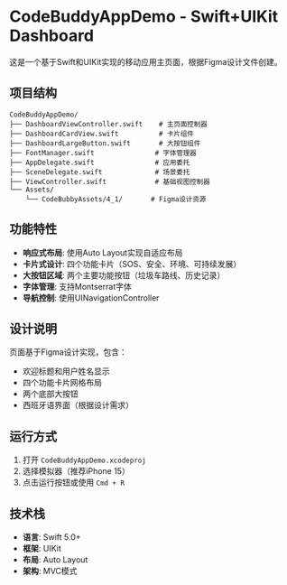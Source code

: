 # CodeBuddyAppDemo - Swift+UIKit Dashboard

这是一个基于Swift和UIKit实现的移动应用主页面，根据Figma设计文件创建。

## 项目结构

```
CodeBuddyAppDemo/
├── DashboardViewController.swift    # 主页面控制器
├── DashboardCardView.swift          # 卡片组件
├── DashboardLargeButton.swift       # 大按钮组件
├── FontManager.swift               # 字体管理器
├── AppDelegate.swift               # 应用委托
├── SceneDelegate.swift             # 场景委托
├── ViewController.swift            # 基础视图控制器
└── Assets/
    └── CodeBubbyAssets/4_1/       # Figma设计资源
```

## 功能特性

- **响应式布局**: 使用Auto Layout实现自适应布局
- **卡片式设计**: 四个功能卡片（SOS、安全、环境、可持续发展）
- **大按钮区域**: 两个主要功能按钮（垃圾车路线、历史记录）
- **字体管理**: 支持Montserrat字体
- **导航控制**: 使用UINavigationController

## 设计说明

页面基于Figma设计实现，包含：
- 欢迎标题和用户姓名显示
- 四个功能卡片网格布局
- 两个底部大按钮
- 西班牙语界面（根据设计需求）

## 运行方式

1. 打开 `CodeBuddyAppDemo.xcodeproj`
2. 选择模拟器（推荐iPhone 15）
3. 点击运行按钮或使用 `Cmd + R`

## 技术栈

- **语言**: Swift 5.0+
- **框架**: UIKit
- **布局**: Auto Layout
- **架构**: MVC模式
